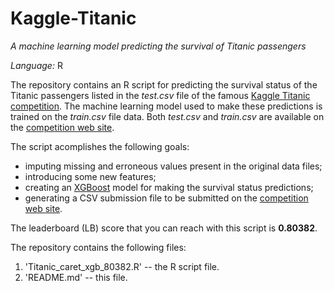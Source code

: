 # Kaggle-Titanic

*A machine learning model predicting the survival of Titanic passengers*

*Language:* R

The repository contains an R script for predicting the survival status of the Titanic passengers listed in the *test.csv* file of the famous [Kaggle Titanic competition](https://www.kaggle.com/c/titanic). The machine learning model used to make these predictions is trained on the *train.csv* file data. Both *test.csv* and *train.csv* are available on the [competition web site](https://www.kaggle.com/c/titanic/data).

The script acomplishes the following goals:

* imputing missing and erroneous values present in the original data files; 
* introducing some new features;
* creating an [XGBoost](https://xgboost.readthedocs.io/en/latest/#) model for making the survival status predictions;
* generating a CSV submission file to be submitted on the [competition web site](https://www.kaggle.com/c/titanic).

The leaderboard (LB) score that you can reach with this script is **0.80382**.

The repository contains the following files:

1. 'Titanic_caret_xgb_80382.R' -- the R script file.
2. 'README.md' -- this file.
